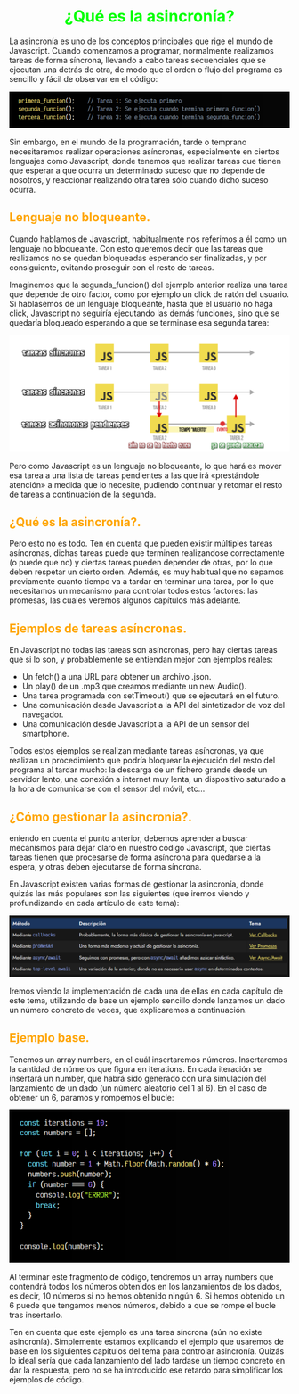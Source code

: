 # <span style="color:lime"><center>¿Qué es la asincronía?</center></span>

La asincronía es uno de los conceptos principales que rige el mundo de Javascript. Cuando comenzamos a programar, normalmente realizamos tareas de forma síncrona, llevando a cabo tareas secuenciales que se ejecutan una detrás de otra, de modo que el orden o flujo del programa es sencillo y fácil de observar en el código:

![alt text](./imagenes-asincronia/image.png)

Sin embargo, en el mundo de la programación, tarde o temprano necesitaremos realizar operaciones asíncronas, especialmente en ciertos lenguajes como Javascript, donde tenemos que realizar tareas que tienen que esperar a que ocurra un determinado suceso que no depende de nosotros, y reaccionar realizando otra tarea sólo cuando dicho suceso ocurra.

## <span style="color:orange">Lenguaje no bloqueante.</span>
Cuando hablamos de Javascript, habitualmente nos referimos a él como un lenguaje no bloqueante. Con esto queremos decir que las tareas que realizamos no se quedan bloqueadas esperando ser finalizadas, y por consiguiente, evitando proseguir con el resto de tareas.

Imaginemos que la segunda_funcion() del ejemplo anterior realiza una tarea que depende de otro factor, como por ejemplo un click de ratón del usuario. Si hablasemos de un lenguaje bloqueante, hasta que el usuario no haga click, Javascript no seguiría ejecutando las demás funciones, sino que se quedaría bloqueado esperando a que se terminase esa segunda tarea:

![alt text](./imagenes-asincronia/asincronia-javascript.png)

Pero como Javascript es un lenguaje no bloqueante, lo que hará es mover esa tarea a una lista de tareas pendientes a las que irá «prestándole atención» a medida que lo necesite, pudiendo continuar y retomar el resto de tareas a continuación de la segunda.

## <span style="color:orange">¿Qué es la asincronía?.</span>
Pero esto no es todo. Ten en cuenta que pueden existir múltiples tareas asíncronas, dichas tareas puede que terminen realizandose correctamente (o puede que no) y ciertas tareas pueden depender de otras, por lo que deben respetar un cierto orden. Además, es muy habitual que no sepamos previamente cuanto tiempo va a tardar en terminar una tarea, por lo que necesitamos un mecanismo para controlar todos estos factores: las promesas, las cuales veremos algunos capítulos más adelante.

## <span style="color:orange">Ejemplos de tareas asíncronas.</span>
En Javascript no todas las tareas son asíncronas, pero hay ciertas tareas que si lo son, y probablemente se entiendan mejor con ejemplos reales:

   - Un fetch() a una URL para obtener un archivo .json.
   - Un play() de un .mp3 que creamos mediante un new Audio().
   - Una tarea programada con setTimeout() que se ejecutará en el futuro.
   - Una comunicación desde Javascript a la API del sintetizador de voz del navegador.
   - Una comunicación desde Javascript a la API de un sensor del smartphone.

Todos estos ejemplos se realizan mediante tareas asíncronas, ya que realizan un procedimiento que podría bloquear la ejecución del resto del programa al tardar mucho: la descarga de un fichero grande desde un servidor lento, una conexión a internet muy lenta, un dispositivo saturado a la hora de comunicarse con el sensor del móvil, etc...

## <span style="color:orange">¿Cómo gestionar la asincronía?.</span>
eniendo en cuenta el punto anterior, debemos aprender a buscar mecanismos para dejar claro en nuestro código Javascript, que ciertas tareas tienen que procesarse de forma asíncrona para quedarse a la espera, y otras deben ejecutarse de forma síncrona.

En Javascript existen varias formas de gestionar la asincronía, donde quizás las más populares son las siguientes (que iremos viendo y profundizando en cada artículo de este tema):

![alt text](./imagenes-asincronia/image-1.png)

Iremos viendo la implementación de cada una de ellas en cada capítulo de este tema, utilizando de base un ejemplo sencillo donde lanzamos un dado un número concreto de veces, que explicaremos a continuación.

## <span style="color:orange">Ejemplo base.</span>
Tenemos un array numbers, en el cuál insertaremos números. Insertaremos la cantidad de números que figura en iterations. En cada iteración se insertará un number, que habrá sido generado con una simulación del lanzamiento de un dado (un número aleatorio del 1 al 6). En el caso de obtener un 6, paramos y rompemos el bucle:

![alt text](./imagenes-asincronia/image-2.png)

Al terminar este fragmento de código, tendremos un array numbers que contendrá todos los números obtenidos en los lanzamientos de los dados, es decir, 10 números si no hemos obtenido ningún 6. Si hemos obtenido un 6 puede que tengamos menos números, debido a que se rompe el bucle tras insertarlo.

Ten en cuenta que este ejemplo es una tarea síncrona (aún no existe asincronía). Simplemente estamos explicando el ejemplo que usaremos de base en los siguientes capítulos del tema para controlar asincronía. Quizás lo ideal sería que cada lanzamiento del lado tardase un tiempo concreto en dar la respuesta, pero no se ha introducido ese retardo para simplificar los ejemplos de código.

